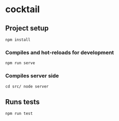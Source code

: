 # cocktail

## Project setup
```
npm install
```

### Compiles and hot-reloads for development
```
npm run serve
```

### Compiles server side
```
cd src/ node server
```
## Runs tests
```
npm run test
```
